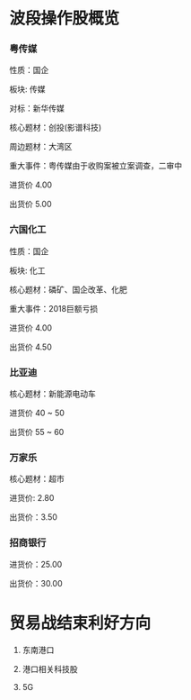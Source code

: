 # 波段操作股概览

### 粤传媒

性质：国企

板块: 传媒

对标：新华传媒

核心题材：创投(影谱科技)

周边题材：大湾区

重大事件：粤传媒由于收购案被立案调查，二审中

进货价 4.00

出货价 5.00

### 六国化工

性质：国企

板块: 化工

核心题材：磷矿、国企改革、化肥

重大事件：2018巨额亏损

进货价 4.00

出货价 4.50

### 比亚迪

核心题材：新能源电动车

进货价 40 ~ 50

出货价 55 ~ 60

### 万家乐

核心题材：超市

进货价: 2.80

出货价：3.50

### 招商银行

进货价：25.00

出货价：30.00

# 贸易战结束利好方向

1. 东南港口

2. 港口相关科技股

3. 5G
